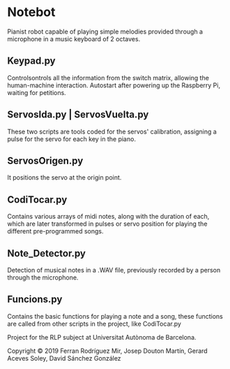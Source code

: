 # Notebot

Pianist robot capable of playing simple melodies provided through a microphone in a music keyboard of 2 octaves.

## Keypad.py

Controlsontrols all the information from the switch matrix, allowing the human-machine interaction. Autostart after powering up the Raspberry Pi, waiting for petitions.

## ServosIda.py | ServosVuelta.py

These two scripts are tools coded for the servos' calibration, assigning a pulse for the servo for each key in the piano.

## ServosOrigen.py

It positions the servo at the origin point.

## CodiTocar.py

Contains various arrays of midi notes, along with the duration of each, which are later transformed in pulses or servo position for playing the different pre-programmed songs.

## Note_Detector.py

Detection of musical notes in a .WAV file, previously recorded by a person through the microphone.

## Funcions.py

Contains the basic functions for playing a note and a song, these functions are called from other scripts in the project, like CodiTocar.py

Project for the RLP subject at Universitat Autònoma de Barcelona.

Copyright © 2019 Ferran Rodríguez Mir, Josep Douton Martín, Gerard Aceves Soley, David Sánchez González